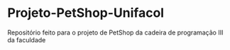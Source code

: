 # Projeto-PetShop-Unifacol
 Repositório feito para o projeto de PetShop da cadeira de programação III da faculdade
